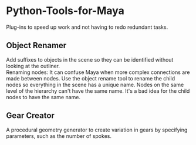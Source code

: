 # Python-Tools-for-Maya

Plug-ins to speed up work and not having to redo redundant tasks.

## Object Renamer
Add suffixes to objects in the scene so they can be identified without looking at the outliner.<br>
Renaming nodes: It can confuse Maya when more complex connections are made between nodes. Use the object rename tool to rename the child nodes so everything in the scene has a unique name. Nodes on the same level of the hierarchy can't have the same name. It's a bad idea for the child nodes to have the same name.

## Gear Creator
A procedural geometry generator to create variation in gears by specifying parameters, such as the number of spokes. <br>
